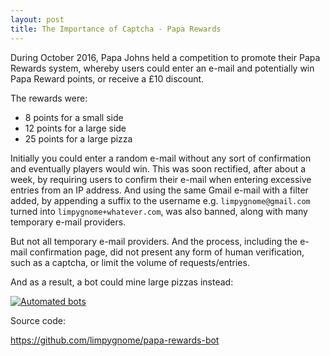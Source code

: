```yaml
---
layout: post
title: The Importance of Captcha - Papa Rewards
---
```


During October 2016, Papa Johns held a competition to promote their Papa Rewards system, whereby users could
enter an e-mail and potentially win Papa Reward points, or receive a £10 discount.

The rewards were:
- 8 points for a small side
- 12 points for a large side
- 25 points for a large pizza


Initially you could enter a random e-mail without any sort of confirmation and eventually players would win. This was
soon rectified, after about a week, by requiring users to confirm their e-mail when entering excessive entries from
an IP address. And using the same Gmail e-mail with a filter added, by appending a suffix to the username e.g.
`limpygnome@gmail.com` turned into `limpygnome+whatever.com`, was also banned, along with many temporary e-mail
providers.

But not all temporary e-mail providers. And the process, including the e-mail confirmation page, did not present
any form of human verification, such as a captcha, or limit the volume of requests/entries.


And as a result, a bot could mine large pizzas instead:

<p class="center">
    <a href="/assets/posts/importance-of-captcha-papa-rewards/workers.png">
        <img src="/assets/posts/importance-of-captcha-papa-rewards/workers.png" alt="Automated bots" />
    </a>
</p>

Source code:

<https://github.com/limpygnome/papa-rewards-bot>
